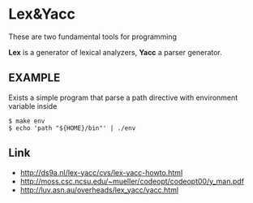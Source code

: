 # Lex&Yacc

These are two fundamental tools for programming

**Lex** is a generator of lexical analyzers, **Yacc** a parser generator.

## EXAMPLE

Exists a simple program that parse a path directive with environment variable inside

    $ make env
    $ echo 'path "${HOME}/bin"' | ./env

## Link

 - http://ds9a.nl/lex-yacc/cvs/lex-yacc-howto.html
 - http://moss.csc.ncsu.edu/~mueller/codeopt/codeopt00/y_man.pdf
 - http://luv.asn.au/overheads/lex_yacc/yacc.html
